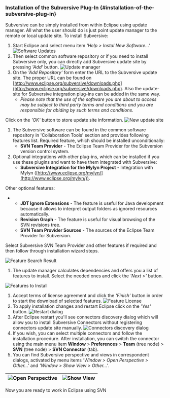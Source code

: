 ### Installation of the Subversive Plug-In {#installation-of-the-subversive-plug-in}

Subversive can be simply installed from within Eclipse using update manager. All what the user should do is just point update manager to the remote or local update site. To install Subversive:

1.  Start Eclipse and select menu item _&#039;Help &gt; Instal New Software...&#039;_ ![Software Updates](../assets/software_updates.png)
2.  Then select common software repository or if you need to install Subversive only, you can directly add Subversive update site by pressing _&#039;Add&#039;_ button. ![Update manager](../assets/update_manager.png)
3.  On the _&#039;Add Repository&#039;_ form enter the URL to the Subversive update site. The proper URL can be found on [http://www.eclipse.org/subversive/downloads.php](http://www.eclipse.org/subversive/downloads.php). Also the update-site for Subversive integration plug-ins can be added in the same way.
    *   _Please note that the use of the software you are about to access may be subject to third party terms and conditions and you are responsible for abiding by such terms and conditions._

Click on the _&#039;OK&#039;_ button to store update site information. ![New update site](../assets/new_update_site.png)

1.  The Subversive software can be found in the common software repository in &#039;Collaboration Tools&#039; section and provides following features list. Required feature, which should be installed unconditionally:
    *   **SVN Team Provider** - The Eclipse Team Provider for the Subversion version control system.
2.  Optional integrations with other plug-ins, which can be installed if you use these plugins and want to have them integrated with Subversive:
    *   **Subversive Integration for the Mylyn Project** - Integration with Mylyn ([http://www.eclipse.org/mylyn/](http://www.eclipse.org/mylyn/)).

Other optional features:

*   *   **JDT Ignore Extensions** - The feature is useful for Java development because it allows to interpret output folders as ignored resources automatically.
    *   **Revision Graph** - The feature is useful for visual browsing of the SVN revisions tree.
    *   **SVN Team Provider Sources** - The sources of the Eclipse Team Provider for Subversion.

Select Subversive SVN Team Provider and other features if required and then follow through installation wizard steps.

![Feature Search Result](../assets/feature_search_result.png)

1.  The update manager calculates dependencies and offers you a list of features to install. Select the needed ones and click the _&#039;Next &gt;&#039;_ button.

![Features to Install](../assets/features_to_install.png)

1.  Accept terms of license agreement and click the _&#039;Finish&#039;_ button in order to start the download of selected features. ![Feature License](../assets/feature_license.png)
2.  To apply installation changes and restart Eclipse click on the _&#039;Yes&#039;_ button. ![Restart dialog](../assets/restart_dialog.png)
3.  After Eclipse restart you&#039;ll see connectors discovery dialog which will allow you to install Subversive Connectors without registering connectors update site manually. ![Connectors discovery dialog](../assets/connectors_discovery_dialog.png)
4.  If you wish, you can select multiple connectors and follow the installation procedure. After installation, you can switch the connector using the main menu item **Window** &gt; **Preferences** &gt; **Team** (tree node) &gt; **SVN** (tree node) &gt; **SVN Connector** (tab).
5.  You can find Subversive perspective and views in correspondent dialogs, activated by menu items _&#039;Window &gt; Open Perspective &gt; Other...&#039;_ and _&#039;Window &gt; Show View &gt; Other...&#039;_.

| ![Open Perspective](../assets/open_perspective.png) | ![Show View](../assets/show_view.png) |
| --- | --- |

Now you are ready to work in Eclipse using SVN